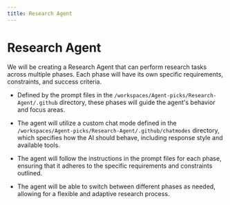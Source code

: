 ```yaml
---
title: Research Agent
---
```

# Research Agent    
We will be creating a Research Agent that can perform research tasks across multiple phases. Each phase will have its own specific requirements, constraints, and success criteria.

- Defined by the prompt files in the `/workspaces/Agent-picks/Research-Agent/.github` directory, these phases will guide the agent's behavior and focus areas.

- The agent will utilize a custom chat mode defined in the `/workspaces/Agent-picks/Research-Agent/.github/chatmodes` directory, which specifies how the AI should behave, including response style and available tools.

- The agent will follow the instructions in the prompt files for each phase, ensuring that it adheres to the specific requirements and constraints outlined.

- The agent will be able to switch between different phases as needed, allowing for a flexible and adaptive research process.


